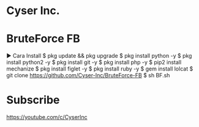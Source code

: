 # Cyser Inc.
# BruteForce FB

▶ Cara Install
$ pkg update && pkg upgrade
$ pkg install python -y
$ pkg install python2 -y
$ pkg install git -y
$ pkg install php -y
$ pip2 install mechanize
$ pkg install  figlet -y
$ pkg install ruby -y
$ gem install lolcat
$ git clone https://github.com/Cyser-Inc/BruteForce-FB
$ sh BF.sh

# Subscribe
https://youtube.com/c/CyserInc
